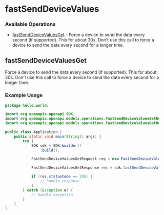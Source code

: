 # fastSendDeviceValues

### Available Operations

* [fastSendDeviceValuesGet](#fastsenddevicevaluesget) - Force a device to send the data every second (if supported). This for about 30s.
            Don't use this call to force a device to send the data every second for a longer time.

## fastSendDeviceValuesGet

Force a device to send the data every second (if supported). This for about 30s.
            Don't use this call to force a device to send the data every second for a longer time.

### Example Usage

```java
package hello.world;

import org.openapis.openapi.SDK;
import org.openapis.openapi.models.operations.FastSendDeviceValuesGetRequest;
import org.openapis.openapi.models.operations.FastSendDeviceValuesGetResponse;

public class Application {
    public static void main(String[] args) {
        try {
            SDK sdk = SDK.builder()
                .build();

            FastSendDeviceValuesGetRequest req = new FastSendDeviceValuesGetRequest("vero");            

            FastSendDeviceValuesGetResponse res = sdk.fastSendDeviceValues.fastSendDeviceValuesGet(req);

            if (res.statusCode == 200) {
                // handle response
            }
        } catch (Exception e) {
            // handle exception
        }
    }
}
```
